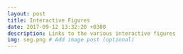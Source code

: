 ```yaml
---
layout: post
title: Interactive Figures
date: 2017-09-12 13:32:20 +0300
description: Links to the various interactive figures 
img: seg.png # Add image post (optional)
---
```


